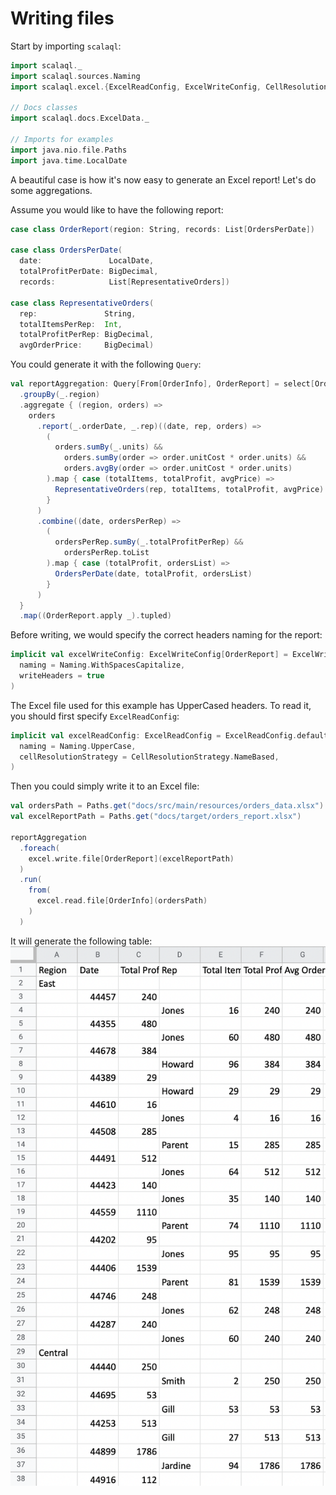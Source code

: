 # Writing files

Start by importing `scalaql`:

```scala mdoc
import scalaql._
import scalaql.sources.Naming
import scalaql.excel.{ExcelReadConfig, ExcelWriteConfig, CellResolutionStrategy}

// Docs classes
import scalaql.docs.ExcelData._

// Imports for examples
import java.nio.file.Paths
import java.time.LocalDate
```

A beautiful case is how it's now easy to generate an Excel report!
Let's do some aggregations.

Assume you would like to have the following report:

```scala mdoc
case class OrderReport(region: String, records: List[OrdersPerDate])

case class OrdersPerDate(
  date:               LocalDate,
  totalProfitPerDate: BigDecimal,
  records:            List[RepresentativeOrders])

case class RepresentativeOrders(
  rep:               String,
  totalItemsPerRep:  Int,
  totalProfitPerRep: BigDecimal,
  avgOrderPrice:     BigDecimal)
```

You could generate it with the following `Query`:

```scala mdoc
val reportAggregation: Query[From[OrderInfo], OrderReport] = select[OrderInfo]
  .groupBy(_.region)
  .aggregate { (region, orders) =>
    orders
      .report(_.orderDate, _.rep)((date, rep, orders) =>
        (
          orders.sumBy(_.units) &&
            orders.sumBy(order => order.unitCost * order.units) &&
            orders.avgBy(order => order.unitCost * order.units)
        ).map { case (totalItems, totalProfit, avgPrice) =>
          RepresentativeOrders(rep, totalItems, totalProfit, avgPrice)
        }
      )
      .combine((date, ordersPerRep) =>
        (
          ordersPerRep.sumBy(_.totalProfitPerRep) &&
            ordersPerRep.toList
        ).map { case (totalProfit, ordersList) =>
          OrdersPerDate(date, totalProfit, ordersList)
        }
      )
  }
  .map((OrderReport.apply _).tupled)
```

Before writing, we would specify the correct headers naming for the report:

```scala mdoc
implicit val excelWriteConfig: ExcelWriteConfig[OrderReport] = ExcelWriteConfig.default.copy(
  naming = Naming.WithSpacesCapitalize,
  writeHeaders = true
)
```

The Excel file used for this example has UpperCased headers.
To read it, you should first specify `ExcelReadConfig`:

```scala mdoc
implicit val excelReadConfig: ExcelReadConfig = ExcelReadConfig.default.copy(
  naming = Naming.UpperCase,
  cellResolutionStrategy = CellResolutionStrategy.NameBased,
)
```

Then you could simply write it to an Excel file:

```scala mdoc
val ordersPath = Paths.get("docs/src/main/resources/orders_data.xlsx")
val excelReportPath = Paths.get("docs/target/orders_report.xlsx")
  
reportAggregation
  .foreach(
    excel.write.file[OrderReport](excelReportPath)
  )
  .run(
    from(
      excel.read.file[OrderInfo](ordersPath)
    )
  )
```

It will generate the following table:
![Report](excel_report.png)
